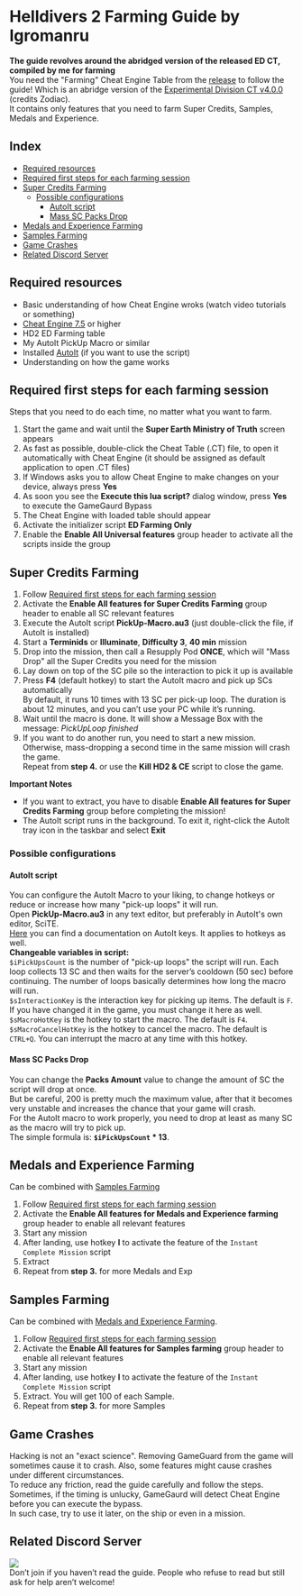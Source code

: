 # Helldivers 2 Farming Guide by Igromanru

**The guide revolves around the abridged version of the released ED CT, compiled by me for farming**  
You need the "Farming" Cheat Engine Table from the [release](https://github.com/igromanru/HD2-Farming-Guide/releases) to follow the guide!
Which is an abridge version of the [Experimental Division CT v4.0.0](https://www.unknowncheats.me/forum/downloads.php?do=file&id=51228) (credits Zodiac).  
It contains only features that you need to farm Super Credits, Samples, Medals and Experience.  

## Index
- [Required resources](#required-resources)
- [Required first steps for each farming session](#required-first-steps-for-each-farming-session)
- [Super Credits Farming](#super-credits-farming)
  - [Possible configurations](#possible-configurations)
    - [AutoIt script](#autoit-script)
    - [Mass SC Packs Drop](#mass-sc-packs-drop)
- [Medals and Experience Farming](#medals-and-experience-farming)
- [Samples Farming](#samples-farming)
- [Game Crashes](#game-crashes)
- [Related Discord Server](#related-discord-server)


## Required resources
- Basic understanding of how Cheat Engine wroks (watch video tutorials or something)
- [Cheat Engine 7.5](https://mega.nz/file/HNFRBSrY#rj4oel3UuK9hoj1BtezRVbGhNJBo8mQ3EYl7ioFprcc) or higher
- HD2 ED Farming table
- My AutoIt PickUp Macro or similar
- Installed [AutoIt](https://www.autoitscript.com/site/autoit/downloads/) (if you want to use the script)
- Understanding on how the game works

## Required first steps for each farming session
Steps that you need to do each time, no matter what you want to farm.
1. Start the game and wait until the **Super Earth Ministry of Truth** screen appears
2. As fast as possible, double-click the Cheat Table (.CT) file, to open it automatically with Cheat Engine (it should be assigned as default application to open .CT files)
3. If Windows asks you to allow Cheat Engine to make changes on your device, always press **Yes**
4. As soon you see the **Execute this lua script?** dialog window, press **Yes** to execute the GameGaurd Bypass
5. The Cheat Engine with loaded table should appear
6. Activate the initializer script **ED Farming Only**
7. Enable the **Enable All Universal features** group header to activate all the scripts inside the group

## Super Credits Farming
1. Follow [Required first steps for each farming session](#required-first-steps-for-each-farming-session)
2. Activate the **Enable All features for Super Credits Farming** group header to enable all SC relevant features
3. Execute the AutoIt script **PickUp-Macro.au3** (just double-click the file, if AutoIt is installed)
4. Start a **Terminids** or **Illuminate**, **Difficulty 3**, **40 min** mission
5. Drop into the mission, then call a Resupply Pod **ONCE**, which will "Mass Drop" all the Super Credits you need for the mission
6. Lay down on top of the SC pile so the interaction to pick it up is available
7. Press **F4** (default hotkey) to start the AutoIt macro and pick up SCs automatically  
By default, it runs 10 times with 13 SC per pick-up loop. The duration is about 12 minutes, and you can’t use your PC while it’s running.
1. Wait until the macro is done. It will show a Message Box with the message: *PickUpLoop finished*
2. If you want to do another run, you need to start a new mission. Otherwise, mass-dropping a second time in the same mission will crash the game.  
Repeat from **step 4.** or use the **Kill HD2 & CE** script to close the game.

**Important Notes**
- If you want to extract, you have to disable **Enable All features for Super Credits Farming** group before completing the mission!  
- The AutoIt script runs in the background. To exit it, right-click the AutoIt tray icon in the taskbar and select **Exit**

### Possible configurations
#### AutoIt script
You can configure the AutoIt Macro to your liking, to change hotkeys or reduce or increase how many "pick-up loops" it will run.  
Open **PickUp-Macro.au3** in any text editor, but preferably in AutoIt's own editor, SciTE.  
[Here](https://www.autoitscript.com/autoit3/docs/functions/Send.htm) you can find a documentation on AutoIt keys. It applies to hotkeys as well.  
**Changeable variables in script:**  
`$iPickUpsCount` is the number of "pick-up loops" the script will run. Each loop collects 13 SC and then waits for the server’s cooldown (50 sec) before continuing. The number of loops basically determines how long the macro will run.  
`$sInteractionKey` is the interaction key for picking up items. The default is `F`. If you have changed it in the game, you must change it here as well.  
`$sMacroHotKey` is the hotkey to start the macro. The default is `F4`.  
`$sMacroCancelHotKey` is the hotkey to cancel the macro. The default is `CTRL+Q`. You can interrupt the macro at any time with this hotkey.  
#### Mass SC Packs Drop
You can change the **Packs Amount** value to change the amount of SC the script will drop at once.  
But be careful, 200 is pretty much the maximum value, after that it becomes very unstable and increases the chance that your game will crash.  
For the AutoIt macro to work properly, you need to drop at least as many SC as the macro will try to pick up.  
The simple formula is: **`$iPickUpsCount` * 13**.

## Medals and Experience Farming
Can be combined with [Samples Farming](#samples-farming)

1. Follow [Required first steps for each farming session](#required-first-steps-for-each-farming-session)
2. Activate the **Enable All features for Medals and Experience farming** group header to enable all relevant features
3. Start any mission
4. After landing, use hotkey **I** to activate the feature of the `Instant Complete Mission` script
5. Extract
6. Repeat from **step 3.** for more Medals and Exp

## Samples Farming
Can be combined with [Medals and Experience Farming](#medals-and-experience-farming).  

1. Follow [Required first steps for each farming session](#required-first-steps-for-each-farming-session)
2. Activate the **Enable All features for Samples farming** group header to enable all relevant features
3. Start any mission
4. After landing, use hotkey **I** to activate the feature of the `Instant Complete Mission` script
5. Extract. You will get 100 of each Sample.
6. Repeat from **step 3.** for more Samples

## Game Crashes
Hacking is not an "exact science". Removing GameGuard from the game will sometimes cause it to crash. Also, some features might cause crashes under different circumstances.  
To reduce any friction, read the guide carefully and follow the steps.  
Sometimes, if the timing is unlucky, GameGaurd will detect Cheat Engine before you can execute the bypass.  
In such case, try to use it later, on the ship or even in a mission.


## Related Discord Server
<a href="https://discord.gg/jmsAX8kjVJ"><img src='https://discordapp.com/api/guilds/1417474730906095626/widget.png?style=shield'></a>  
Don’t join if you haven’t read the guide. People who refuse to read but still ask for help aren’t welcome!